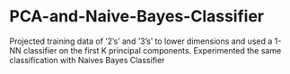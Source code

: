# PCA-and-Naive-Bayes-Classifier
Projected training data of ’2’s’ and ’3’s’ to lower dimensions and used a 1-NN classifier on the first K principal components. Experimented the same classification with Naives Bayes Classifier
